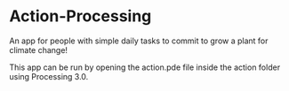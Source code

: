 # Action-Processing
An app for people with simple daily tasks to commit to grow a plant for climate change!


This app can be run by opening the action.pde file inside the action folder using Processing 3.0.
